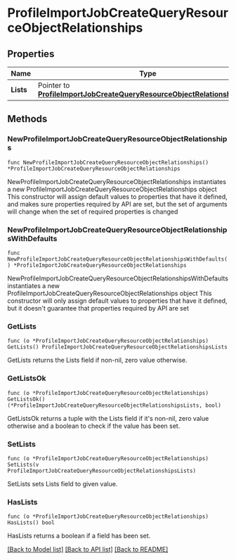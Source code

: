 # ProfileImportJobCreateQueryResourceObjectRelationships

## Properties

Name | Type | Description | Notes
------------ | ------------- | ------------- | -------------
**Lists** | Pointer to [**ProfileImportJobCreateQueryResourceObjectRelationshipsLists**](ProfileImportJobCreateQueryResourceObjectRelationshipsLists.md) |  | [optional] 

## Methods

### NewProfileImportJobCreateQueryResourceObjectRelationships

`func NewProfileImportJobCreateQueryResourceObjectRelationships() *ProfileImportJobCreateQueryResourceObjectRelationships`

NewProfileImportJobCreateQueryResourceObjectRelationships instantiates a new ProfileImportJobCreateQueryResourceObjectRelationships object
This constructor will assign default values to properties that have it defined,
and makes sure properties required by API are set, but the set of arguments
will change when the set of required properties is changed

### NewProfileImportJobCreateQueryResourceObjectRelationshipsWithDefaults

`func NewProfileImportJobCreateQueryResourceObjectRelationshipsWithDefaults() *ProfileImportJobCreateQueryResourceObjectRelationships`

NewProfileImportJobCreateQueryResourceObjectRelationshipsWithDefaults instantiates a new ProfileImportJobCreateQueryResourceObjectRelationships object
This constructor will only assign default values to properties that have it defined,
but it doesn't guarantee that properties required by API are set

### GetLists

`func (o *ProfileImportJobCreateQueryResourceObjectRelationships) GetLists() ProfileImportJobCreateQueryResourceObjectRelationshipsLists`

GetLists returns the Lists field if non-nil, zero value otherwise.

### GetListsOk

`func (o *ProfileImportJobCreateQueryResourceObjectRelationships) GetListsOk() (*ProfileImportJobCreateQueryResourceObjectRelationshipsLists, bool)`

GetListsOk returns a tuple with the Lists field if it's non-nil, zero value otherwise
and a boolean to check if the value has been set.

### SetLists

`func (o *ProfileImportJobCreateQueryResourceObjectRelationships) SetLists(v ProfileImportJobCreateQueryResourceObjectRelationshipsLists)`

SetLists sets Lists field to given value.

### HasLists

`func (o *ProfileImportJobCreateQueryResourceObjectRelationships) HasLists() bool`

HasLists returns a boolean if a field has been set.


[[Back to Model list]](../README.md#documentation-for-models) [[Back to API list]](../README.md#documentation-for-api-endpoints) [[Back to README]](../README.md)


